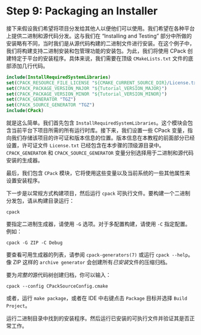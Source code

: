 # Step 9: Packaging an Installer

接下来假设我们希望将项目分发给其他人以便他们可以使用。我们希望在各种平台上提供二进制和源代码分发。这与我们在 “Installing and Testing” 部分中所做的安装略有不同，当时我们是从源代码构建的二进制文件进行安装。在这个例子中，我们将构建支持二进制安装和包管理功能的安装包。为此，我们将使用 CPack 创建特定于平台的安装程序。具体来说，我们需要在顶级 `CMakeLists.txt` 文件的底部添加几行代码。

```cmake
include(InstallRequiredSystemLibraries)
set(CPACK_RESOURCE_FILE_LICENSE "${CMAKE_CURRENT_SOURCE_DIR}/License.txt")
set(CPACK_PACKAGE_VERSION_MAJOR "${Tutorial_VERSION_MAJOR}")
set(CPACK_PACKAGE_VERSION_MINOR "${Tutorial_VERSION_MINOR}")
set(CPACK_GENERATOR "TGZ")
set(CPACK_SOURCE_GENERATOR "TGZ")
include(CPack)
```

就是这么简单。我们首先包含 `InstallRequiredSystemLibraries`。这个模块会包含当前平台下项目所需的所有运行时库。接下来，我们设置一些 CPack 变量，指向我们存储该项目的许可证和版本信息的位置。版本信息在本教程的前面部分已经设置，许可证文件 `License.txt` 已经包含在本步骤的顶级源目录中。`CPACK_GENERATOR` 和 `CPACK_SOURCE_GENERATOR` 变量分别选择用于二进制和源代码安装的生成器。

最后，我们包含 `CPack` 模块，它将使用这些变量以及当前系统的一些其他属性来设置安装程序。

下一步是以常规方式构建项目，然后运行 `cpack` 可执行文件。要构建一个二进制分发包，请从构建目录运行：

```shell
cpack
```

要指定二进制生成器，请使用 `-G` 选项。对于多配置构建，请使用 `-C` 指定配置。例如：

```shell
cpack -G ZIP -C Debug
```

要查看可用生成器的列表，请参阅 `cpack-generators(7)` 或运行 `cpack --help`。像 ZIP 这样的 `archive generator` 会创建所有*已安装*文件的压缩归档。

要为*完整的*源代码树创建归档，你可以输入：

```shell
cpack --config CPackSourceConfig.cmake
```

或者，运行 `make package`，或者在 IDE 中右键点击 `Package` 目标并选择 `Build Project`。

运行二进制目录中找到的安装程序。然后运行已安装的可执行文件并验证其是否正常工作。
